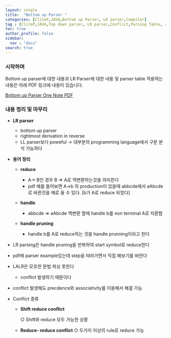 ```yaml
---
layout: single
title:  "Bottom up Parser "
categories: [CliteP,JAVA,Bottom up Parser, LR parser,Compiler]
tag : [CliteP,JAVA,Top down parser, LR parser,Conflict,Parsing Table, rightmost derivation]
toc: true
author_profile: false
sidebar:
  nav : "docs"
search: true
---
```


### 시작하며 

Bottom up parser에 대한 내용과 LR Parser에 대한 내용 및 parser table 적용하는 내용은 아래 PDF 링크에 내용이 있습니다. 


<a href="https://meang123.github.io/pdfs/Bottom_up_Parsing.pdf">Bottom up Parser One Note PDF</a>



### 내용 정리 및 마무리 


* **LR parser** 

  - bottom up parser 
  - rightmost derivation in reverse 
  - LL parser보다 poweful -> 대부분의 programming language에서 구문 분석 가능하다 


* **용어 정리** 

  - **reduce** 

    - A-> B인 경우 B => A로 역변환하는것을 의미한다 
    - pdf 예를 들어보면 A->b 의 production이 있을때 abbcde에서 aAbcde로 바뀐것을 예로 들 수 있다. [b가 A로 reduce 되었다]

  - **handle** 

    - abbcde => aAbcde 역변환 할때 handle b를 non terminal A로 치환함 
  
  - **handle pruning** 
    - handle b를 A로 reduce하는 것을 handle prunning이라고 한다 

  

* LR parsing은 handle pruning을 반복하여 start symbol로 reduce한다 

* pdf에 parser example있는데 step을 따라가면서 직접 해보기를 바란다 

* LALR은 모호한 문법 파싱 못한다 

  - conflict 발생하기 때문이다 

* conflict 발생해도 precdence와 associativity를 이용해서 해결 가능 

* Conflict 종류 

	- **Shift reduce conflict**

		○ Shift와 reduce 모두 가능한 상황 

	- **Reduce- reduce conflict**
		○ 두가지 이상의 rule로 reduce 가능 

